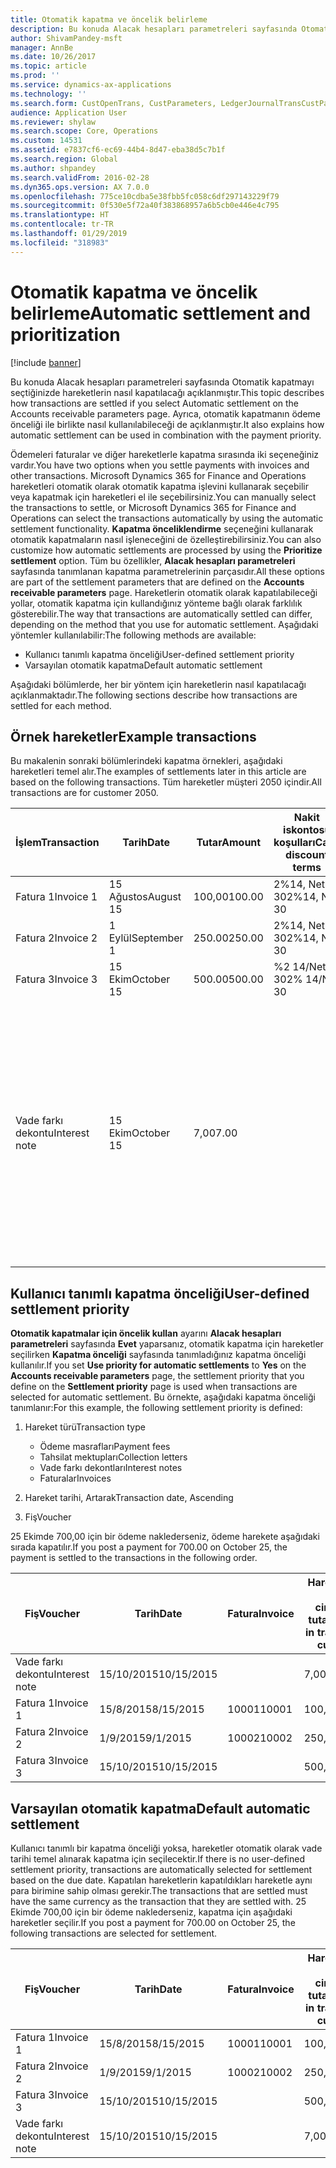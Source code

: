 ```yaml
---
title: Otomatik kapatma ve öncelik belirleme
description: Bu konuda Alacak hesapları parametreleri sayfasında Otomatik kapatmayı seçtiğinizde hareketlerin nasıl kapatılacağı açıklanmıştır. Ayrıca, otomatik kapatmanın ödeme önceliği ile birlikte nasıl kullanılabileceği de açıklanmıştır.
author: ShivamPandey-msft
manager: AnnBe
ms.date: 10/26/2017
ms.topic: article
ms.prod: ''
ms.service: dynamics-ax-applications
ms.technology: ''
ms.search.form: CustOpenTrans, CustParameters, LedgerJournalTransCustPaym
audience: Application User
ms.reviewer: shylaw
ms.search.scope: Core, Operations
ms.custom: 14531
ms.assetid: e7837cf6-ec69-44b4-8d47-eba38d5c7b1f
ms.search.region: Global
ms.author: shpandey
ms.search.validFrom: 2016-02-28
ms.dyn365.ops.version: AX 7.0.0
ms.openlocfilehash: 775ce10cdba5e38fbb5fc058c6df297143229f79
ms.sourcegitcommit: 0f530e5f72a40f383868957a6b5cb0e446e4c795
ms.translationtype: HT
ms.contentlocale: tr-TR
ms.lasthandoff: 01/29/2019
ms.locfileid: "318983"
---
```

# <a name="automatic-settlement-and-prioritization"></a><span data-ttu-id="e2911-104">Otomatik kapatma ve öncelik belirleme</span><span class="sxs-lookup"><span data-stu-id="e2911-104">Automatic settlement and prioritization</span></span>

[!include [banner](../includes/banner.md)]

<span data-ttu-id="e2911-105">Bu konuda Alacak hesapları parametreleri sayfasında Otomatik kapatmayı seçtiğinizde hareketlerin nasıl kapatılacağı açıklanmıştır.</span><span class="sxs-lookup"><span data-stu-id="e2911-105">This topic describes how transactions are settled if you select Automatic settlement on the Accounts receivable parameters page.</span></span> <span data-ttu-id="e2911-106">Ayrıca, otomatik kapatmanın ödeme önceliği ile birlikte nasıl kullanılabileceği de açıklanmıştır.</span><span class="sxs-lookup"><span data-stu-id="e2911-106">It also explains how automatic settlement can be used in combination with the payment priority.</span></span>

<span data-ttu-id="e2911-107">Ödemeleri faturalar ve diğer hareketlerle kapatma sırasında iki seçeneğiniz vardır.</span><span class="sxs-lookup"><span data-stu-id="e2911-107">You have two options when you settle payments with invoices and other transactions.</span></span> <span data-ttu-id="e2911-108">Microsoft Dynamics 365 for Finance and Operations hareketleri otomatik olarak otomatik kapatma işlevini kullanarak seçebilir veya kapatmak için hareketleri el ile seçebilirsiniz.</span><span class="sxs-lookup"><span data-stu-id="e2911-108">You can manually select the transactions to settle, or Microsoft Dynamics 365 for Finance and Operations can select the transactions automatically by using the automatic settlement functionality.</span></span> <span data-ttu-id="e2911-109">**Kapatma önceliklendirme** seçeneğini kullanarak otomatik kapatmaların nasıl işleneceğini de özelleştirebilirsiniz.</span><span class="sxs-lookup"><span data-stu-id="e2911-109">You can also customize how automatic settlements are processed by using the **Prioritize settlement** option.</span></span> <span data-ttu-id="e2911-110">Tüm bu özellikler, **Alacak hesapları parametreleri** sayfasında tanımlanan kapatma parametrelerinin parçasıdır.</span><span class="sxs-lookup"><span data-stu-id="e2911-110">All these options are part of the settlement parameters that are defined on the **Accounts receivable parameters** page.</span></span> <span data-ttu-id="e2911-111">Hareketlerin otomatik olarak kapatılabileceği yollar, otomatik kapatma için kullandığınız yönteme bağlı olarak farklılık gösterebilir.</span><span class="sxs-lookup"><span data-stu-id="e2911-111">The way that transactions are automatically settled can differ, depending on the method that you use for automatic settlement.</span></span> <span data-ttu-id="e2911-112">Aşağıdaki yöntemler kullanılabilir:</span><span class="sxs-lookup"><span data-stu-id="e2911-112">The following methods are available:</span></span>

-   <span data-ttu-id="e2911-113">Kullanıcı tanımlı kapatma önceliği</span><span class="sxs-lookup"><span data-stu-id="e2911-113">User-defined settlement priority</span></span>
-   <span data-ttu-id="e2911-114">Varsayılan otomatik kapatma</span><span class="sxs-lookup"><span data-stu-id="e2911-114">Default automatic settlement</span></span>

<span data-ttu-id="e2911-115">Aşağıdaki bölümlerde, her bir yöntem için hareketlerin nasıl kapatılacağı açıklanmaktadır.</span><span class="sxs-lookup"><span data-stu-id="e2911-115">The following sections describe how transactions are settled for each method.</span></span>

## <a name="example-transactions"></a><span data-ttu-id="e2911-116">Örnek hareketler</span><span class="sxs-lookup"><span data-stu-id="e2911-116">Example transactions</span></span>
<span data-ttu-id="e2911-117">Bu makalenin sonraki bölümlerindeki kapatma örnekleri, aşağıdaki hareketleri temel alır.</span><span class="sxs-lookup"><span data-stu-id="e2911-117">The examples of settlements later in this article are based on the following transactions.</span></span> <span data-ttu-id="e2911-118">Tüm hareketler müşteri 2050 içindir.</span><span class="sxs-lookup"><span data-stu-id="e2911-118">All transactions are for customer 2050.</span></span>

| <span data-ttu-id="e2911-119">İşlem</span><span class="sxs-lookup"><span data-stu-id="e2911-119">Transaction</span></span>   | <span data-ttu-id="e2911-120">Tarih</span><span class="sxs-lookup"><span data-stu-id="e2911-120">Date</span></span>        | <span data-ttu-id="e2911-121">Tutar</span><span class="sxs-lookup"><span data-stu-id="e2911-121">Amount</span></span> | <span data-ttu-id="e2911-122">Nakit iskontosu koşulları</span><span class="sxs-lookup"><span data-stu-id="e2911-122">Cash discount terms</span></span> | <span data-ttu-id="e2911-123">Nakit iskonto tarihi</span><span class="sxs-lookup"><span data-stu-id="e2911-123">Cash discount date</span></span> | <span data-ttu-id="e2911-124">Yorumlar</span><span class="sxs-lookup"><span data-stu-id="e2911-124">Comments</span></span>                                                                                                                                                                                      |
|---------------|-------------|--------|---------------------|--------------------|-----------------------------------------------------------------------------------------------------------------------------------------------------------------------------------------------|
| <span data-ttu-id="e2911-125">Fatura 1</span><span class="sxs-lookup"><span data-stu-id="e2911-125">Invoice 1</span></span>     | <span data-ttu-id="e2911-126">15 Ağustos</span><span class="sxs-lookup"><span data-stu-id="e2911-126">August 15</span></span>   | <span data-ttu-id="e2911-127">100,00</span><span class="sxs-lookup"><span data-stu-id="e2911-127">100.00</span></span> | <span data-ttu-id="e2911-128">2%14, Net 30</span><span class="sxs-lookup"><span data-stu-id="e2911-128">2%14, Net 30</span></span>        | <span data-ttu-id="e2911-129">29 Ağustos</span><span class="sxs-lookup"><span data-stu-id="e2911-129">August 29</span></span>          |                                                                                                                                                                                               |
| <span data-ttu-id="e2911-130">Fatura 2</span><span class="sxs-lookup"><span data-stu-id="e2911-130">Invoice 2</span></span>     | <span data-ttu-id="e2911-131">1 Eylül</span><span class="sxs-lookup"><span data-stu-id="e2911-131">September 1</span></span> | <span data-ttu-id="e2911-132">250.00</span><span class="sxs-lookup"><span data-stu-id="e2911-132">250.00</span></span> | <span data-ttu-id="e2911-133">2%14, Net 30</span><span class="sxs-lookup"><span data-stu-id="e2911-133">2%14, Net 30</span></span>        | <span data-ttu-id="e2911-134">15 Eylül</span><span class="sxs-lookup"><span data-stu-id="e2911-134">September 15</span></span>       |                                                                                                                                                                                               |
| <span data-ttu-id="e2911-135">Fatura 3</span><span class="sxs-lookup"><span data-stu-id="e2911-135">Invoice 3</span></span>     | <span data-ttu-id="e2911-136">15 Ekim</span><span class="sxs-lookup"><span data-stu-id="e2911-136">October 15</span></span>  | <span data-ttu-id="e2911-137">500.00</span><span class="sxs-lookup"><span data-stu-id="e2911-137">500.00</span></span> | <span data-ttu-id="e2911-138">%2 14/Net 30</span><span class="sxs-lookup"><span data-stu-id="e2911-138">2% 14/Net 30</span></span>        | <span data-ttu-id="e2911-139">29 Ekim</span><span class="sxs-lookup"><span data-stu-id="e2911-139">October 29</span></span>         |                                                                                                                                                                                               |
| <span data-ttu-id="e2911-140">Vade farkı dekontu</span><span class="sxs-lookup"><span data-stu-id="e2911-140">Interest note</span></span> | <span data-ttu-id="e2911-141">15 Ekim</span><span class="sxs-lookup"><span data-stu-id="e2911-141">October 15</span></span>  | <span data-ttu-id="e2911-142">7,00</span><span class="sxs-lookup"><span data-stu-id="e2911-142">7.00</span></span>   |                     |                    | <span data-ttu-id="e2911-143">Bu vade farkı dekontu fatura 1 ve fatura 2 içindir.</span><span class="sxs-lookup"><span data-stu-id="e2911-143">This interest note is for invoice 1 and invoice 2.</span></span> <span data-ttu-id="e2911-144">Tutar, süresi 30 gün veya daha fazla geçen tutarlar üzerinde yüzde 2 faiz olarak hesaplanır.</span><span class="sxs-lookup"><span data-stu-id="e2911-144">The amount is calculated as 2-percent interest on amounts that are 30 or more days past due.</span></span> <span data-ttu-id="e2911-145">Örneğin, 0,02 × (100,00 + 250,00) = 7,00.</span><span class="sxs-lookup"><span data-stu-id="e2911-145">For example, 0.02 × (100.00 + 250.00) = 7.00.</span></span> |

## <a name="user-defined-settlement-priority"></a><span data-ttu-id="e2911-146">Kullanıcı tanımlı kapatma önceliği</span><span class="sxs-lookup"><span data-stu-id="e2911-146">User-defined settlement priority</span></span>
<span data-ttu-id="e2911-147">**Otomatik kapatmalar için öncelik kullan** ayarını **Alacak hesapları parametreleri** sayfasında **Evet** yaparsanız, otomatik kapatma için hareketler seçilirken **Kapatma önceliği** sayfasında tanımladığınız kapatma önceliği kullanılır.</span><span class="sxs-lookup"><span data-stu-id="e2911-147">If you set **Use priority for automatic settlements** to **Yes** on the **Accounts receivable parameters** page, the settlement priority that you define on the **Settlement priority** page is used when transactions are selected for automatic settlement.</span></span> <span data-ttu-id="e2911-148">Bu örnekte, aşağıdaki kapatma önceliği tanımlanır:</span><span class="sxs-lookup"><span data-stu-id="e2911-148">For this example, the following settlement priority is defined:</span></span>

1.  <span data-ttu-id="e2911-149">Hareket türü</span><span class="sxs-lookup"><span data-stu-id="e2911-149">Transaction type</span></span>
    -   <span data-ttu-id="e2911-150">Ödeme masrafları</span><span class="sxs-lookup"><span data-stu-id="e2911-150">Payment fees</span></span>
    -   <span data-ttu-id="e2911-151">Tahsilat mektupları</span><span class="sxs-lookup"><span data-stu-id="e2911-151">Collection letters</span></span>
    -   <span data-ttu-id="e2911-152">Vade farkı dekontları</span><span class="sxs-lookup"><span data-stu-id="e2911-152">Interest notes</span></span>
    -   <span data-ttu-id="e2911-153">Faturalar</span><span class="sxs-lookup"><span data-stu-id="e2911-153">Invoices</span></span>

2.  <span data-ttu-id="e2911-154">Hareket tarihi, Artarak</span><span class="sxs-lookup"><span data-stu-id="e2911-154">Transaction date, Ascending</span></span>
3.  <span data-ttu-id="e2911-155">Fiş</span><span class="sxs-lookup"><span data-stu-id="e2911-155">Voucher</span></span>

<span data-ttu-id="e2911-156">25 Ekimde 700,00 için bir ödeme naklederseniz, ödeme harekete aşağıdaki sırada kapatılır.</span><span class="sxs-lookup"><span data-stu-id="e2911-156">If you post a payment for 700.00 on October 25, the payment is settled to the transactions in the following order.</span></span>

| <span data-ttu-id="e2911-157">Fiş</span><span class="sxs-lookup"><span data-stu-id="e2911-157">Voucher</span></span>       | <span data-ttu-id="e2911-158">Tarih</span><span class="sxs-lookup"><span data-stu-id="e2911-158">Date</span></span>       | <span data-ttu-id="e2911-159">Fatura</span><span class="sxs-lookup"><span data-stu-id="e2911-159">Invoice</span></span> | <span data-ttu-id="e2911-160">Hareket para birimi cinsinden tutar</span><span class="sxs-lookup"><span data-stu-id="e2911-160">Amount in transaction currency</span></span> | <span data-ttu-id="e2911-161">Kapatılacak tutar</span><span class="sxs-lookup"><span data-stu-id="e2911-161">Amount to settle</span></span> | <span data-ttu-id="e2911-162">Kalan</span><span class="sxs-lookup"><span data-stu-id="e2911-162">Balance</span></span> | <span data-ttu-id="e2911-163">Para Birimi</span><span class="sxs-lookup"><span data-stu-id="e2911-163">Currency</span></span> |
|---------------|------------|---------|--------------------------------|------------------|---------|----------|
| <span data-ttu-id="e2911-164">Vade farkı dekontu</span><span class="sxs-lookup"><span data-stu-id="e2911-164">Interest note</span></span> | <span data-ttu-id="e2911-165">15/10/2015</span><span class="sxs-lookup"><span data-stu-id="e2911-165">10/15/2015</span></span> |         | <span data-ttu-id="e2911-166">7,00</span><span class="sxs-lookup"><span data-stu-id="e2911-166">7.00</span></span>                           | <span data-ttu-id="e2911-167">7,00</span><span class="sxs-lookup"><span data-stu-id="e2911-167">7.00</span></span>             | <span data-ttu-id="e2911-168">0,00</span><span class="sxs-lookup"><span data-stu-id="e2911-168">0.00</span></span>    | <span data-ttu-id="e2911-169">ABD Doları</span><span class="sxs-lookup"><span data-stu-id="e2911-169">USD</span></span>      |
| <span data-ttu-id="e2911-170">Fatura 1</span><span class="sxs-lookup"><span data-stu-id="e2911-170">Invoice 1</span></span>     | <span data-ttu-id="e2911-171">15/8/2015</span><span class="sxs-lookup"><span data-stu-id="e2911-171">8/15/2015</span></span>  | <span data-ttu-id="e2911-172">10001</span><span class="sxs-lookup"><span data-stu-id="e2911-172">10001</span></span>   | <span data-ttu-id="e2911-173">100,00</span><span class="sxs-lookup"><span data-stu-id="e2911-173">100.00</span></span>                         | <span data-ttu-id="e2911-174">100,00</span><span class="sxs-lookup"><span data-stu-id="e2911-174">100.00</span></span>           | <span data-ttu-id="e2911-175">0,00</span><span class="sxs-lookup"><span data-stu-id="e2911-175">0.00</span></span>    | <span data-ttu-id="e2911-176">ABD Doları</span><span class="sxs-lookup"><span data-stu-id="e2911-176">USD</span></span>      |
| <span data-ttu-id="e2911-177">Fatura 2</span><span class="sxs-lookup"><span data-stu-id="e2911-177">Invoice 2</span></span>     | <span data-ttu-id="e2911-178">1/9/2015</span><span class="sxs-lookup"><span data-stu-id="e2911-178">9/1/2015</span></span>   | <span data-ttu-id="e2911-179">10002</span><span class="sxs-lookup"><span data-stu-id="e2911-179">10002</span></span>   | <span data-ttu-id="e2911-180">250,00</span><span class="sxs-lookup"><span data-stu-id="e2911-180">250.00</span></span>                         | <span data-ttu-id="e2911-181">250,00</span><span class="sxs-lookup"><span data-stu-id="e2911-181">250.00</span></span>           | <span data-ttu-id="e2911-182">0,00</span><span class="sxs-lookup"><span data-stu-id="e2911-182">0.00</span></span>    | <span data-ttu-id="e2911-183">ABD Doları</span><span class="sxs-lookup"><span data-stu-id="e2911-183">USD</span></span>      |
| <span data-ttu-id="e2911-184">Fatura 3</span><span class="sxs-lookup"><span data-stu-id="e2911-184">Invoice 3</span></span>     | <span data-ttu-id="e2911-185">15/10/2015</span><span class="sxs-lookup"><span data-stu-id="e2911-185">10/15/2015</span></span> |         | <span data-ttu-id="e2911-186">500,00</span><span class="sxs-lookup"><span data-stu-id="e2911-186">500.00</span></span>                         | <span data-ttu-id="e2911-187">343,00</span><span class="sxs-lookup"><span data-stu-id="e2911-187">343.00</span></span>           | <span data-ttu-id="e2911-188">157,00</span><span class="sxs-lookup"><span data-stu-id="e2911-188">157.00</span></span>  | <span data-ttu-id="e2911-189">ABD Doları</span><span class="sxs-lookup"><span data-stu-id="e2911-189">USD</span></span>      |

## <a name="default-automatic-settlement"></a><span data-ttu-id="e2911-190">Varsayılan otomatik kapatma</span><span class="sxs-lookup"><span data-stu-id="e2911-190">Default automatic settlement</span></span>
<span data-ttu-id="e2911-191">Kullanıcı tanımlı bir kapatma önceliği yoksa, hareketler otomatik olarak vade tarihi temel alınarak kapatma için seçilecektir.</span><span class="sxs-lookup"><span data-stu-id="e2911-191">If there is no user-defined settlement priority, transactions are automatically selected for settlement based on the due date.</span></span> <span data-ttu-id="e2911-192">Kapatılan hareketlerin kapatıldıkları hareketle aynı para birimine sahip olması gerekir.</span><span class="sxs-lookup"><span data-stu-id="e2911-192">The transactions that are settled must have the same currency as the transaction that they are settled with.</span></span> <span data-ttu-id="e2911-193">25 Ekimde 700,00 için bir ödeme naklederseniz, kapatma için aşağıdaki hareketler seçilir.</span><span class="sxs-lookup"><span data-stu-id="e2911-193">If you post a payment for 700.00 on October 25, the following transactions are selected for settlement.</span></span>

| <span data-ttu-id="e2911-194">Fiş</span><span class="sxs-lookup"><span data-stu-id="e2911-194">Voucher</span></span>       | <span data-ttu-id="e2911-195">Tarih</span><span class="sxs-lookup"><span data-stu-id="e2911-195">Date</span></span>       | <span data-ttu-id="e2911-196">Fatura</span><span class="sxs-lookup"><span data-stu-id="e2911-196">Invoice</span></span> | <span data-ttu-id="e2911-197">Hareket para birimi cinsinden tutar</span><span class="sxs-lookup"><span data-stu-id="e2911-197">Amount in transaction currency</span></span> | <span data-ttu-id="e2911-198">Kapatılacak tutar</span><span class="sxs-lookup"><span data-stu-id="e2911-198">Amount to settle</span></span> | <span data-ttu-id="e2911-199">Kalan</span><span class="sxs-lookup"><span data-stu-id="e2911-199">Balance</span></span> | <span data-ttu-id="e2911-200">Para Birimi</span><span class="sxs-lookup"><span data-stu-id="e2911-200">Currency</span></span> |
|---------------|------------|---------|--------------------------------|------------------|---------|----------|
| <span data-ttu-id="e2911-201">Fatura 1</span><span class="sxs-lookup"><span data-stu-id="e2911-201">Invoice 1</span></span>     | <span data-ttu-id="e2911-202">15/8/2015</span><span class="sxs-lookup"><span data-stu-id="e2911-202">8/15/2015</span></span>  | <span data-ttu-id="e2911-203">10001</span><span class="sxs-lookup"><span data-stu-id="e2911-203">10001</span></span>   | <span data-ttu-id="e2911-204">100,00</span><span class="sxs-lookup"><span data-stu-id="e2911-204">100.00</span></span>                         | <span data-ttu-id="e2911-205">100,00</span><span class="sxs-lookup"><span data-stu-id="e2911-205">100.00</span></span>           | <span data-ttu-id="e2911-206">0,00</span><span class="sxs-lookup"><span data-stu-id="e2911-206">0.00</span></span>    | <span data-ttu-id="e2911-207">ABD Doları</span><span class="sxs-lookup"><span data-stu-id="e2911-207">USD</span></span>      |
| <span data-ttu-id="e2911-208">Fatura 2</span><span class="sxs-lookup"><span data-stu-id="e2911-208">Invoice 2</span></span>     | <span data-ttu-id="e2911-209">1/9/2015</span><span class="sxs-lookup"><span data-stu-id="e2911-209">9/1/2015</span></span>   | <span data-ttu-id="e2911-210">10002</span><span class="sxs-lookup"><span data-stu-id="e2911-210">10002</span></span>   | <span data-ttu-id="e2911-211">250,00</span><span class="sxs-lookup"><span data-stu-id="e2911-211">250.00</span></span>                         | <span data-ttu-id="e2911-212">250,00</span><span class="sxs-lookup"><span data-stu-id="e2911-212">250.00</span></span>           | <span data-ttu-id="e2911-213">0,00</span><span class="sxs-lookup"><span data-stu-id="e2911-213">0.00</span></span>    | <span data-ttu-id="e2911-214">ABD Doları</span><span class="sxs-lookup"><span data-stu-id="e2911-214">USD</span></span>      |
| <span data-ttu-id="e2911-215">Fatura 3</span><span class="sxs-lookup"><span data-stu-id="e2911-215">Invoice 3</span></span>     | <span data-ttu-id="e2911-216">15/10/2015</span><span class="sxs-lookup"><span data-stu-id="e2911-216">10/15/2015</span></span> |         | <span data-ttu-id="e2911-217">500,00</span><span class="sxs-lookup"><span data-stu-id="e2911-217">500.00</span></span>                         | <span data-ttu-id="e2911-218">350,00</span><span class="sxs-lookup"><span data-stu-id="e2911-218">350.00</span></span>           | <span data-ttu-id="e2911-219">150,00</span><span class="sxs-lookup"><span data-stu-id="e2911-219">150.00</span></span>  | <span data-ttu-id="e2911-220">ABD Doları</span><span class="sxs-lookup"><span data-stu-id="e2911-220">USD</span></span>      |
| <span data-ttu-id="e2911-221">Vade farkı dekontu</span><span class="sxs-lookup"><span data-stu-id="e2911-221">Interest note</span></span> | <span data-ttu-id="e2911-222">15/10/2015</span><span class="sxs-lookup"><span data-stu-id="e2911-222">10/15/2015</span></span> |         | <span data-ttu-id="e2911-223">7,00</span><span class="sxs-lookup"><span data-stu-id="e2911-223">7.00</span></span>                           | <span data-ttu-id="e2911-224">0,00</span><span class="sxs-lookup"><span data-stu-id="e2911-224">0.00</span></span>             | <span data-ttu-id="e2911-225">0,00</span><span class="sxs-lookup"><span data-stu-id="e2911-225">0.00</span></span>    | <span data-ttu-id="e2911-226">ABD Doları</span><span class="sxs-lookup"><span data-stu-id="e2911-226">USD</span></span>      |





